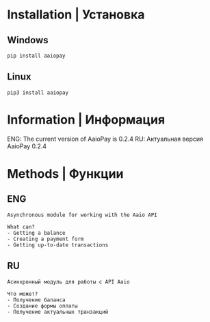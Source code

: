 # Installation | Установка

## Windows
```
pip install aaiopay
```
## Linux
```
pip3 install aaiopay
```


# Information | Информация
ENG: The current version of AaioPay is 0.2.4
RU: Актуальная версия AaioPay 0.2.4

# Methods | Фyнкции
## ENG
```
Asynchronous module for working with the Aaio API

What can?
- Getting a balance
- Creating a payment form
- Getting up-to-date transactions
 ```

## RU
```
Асинхронный модуль для работы с API Aaio

Что может?
- Получение баланса
- Создание формы оплаты
- Получение актуальных транзакций
```